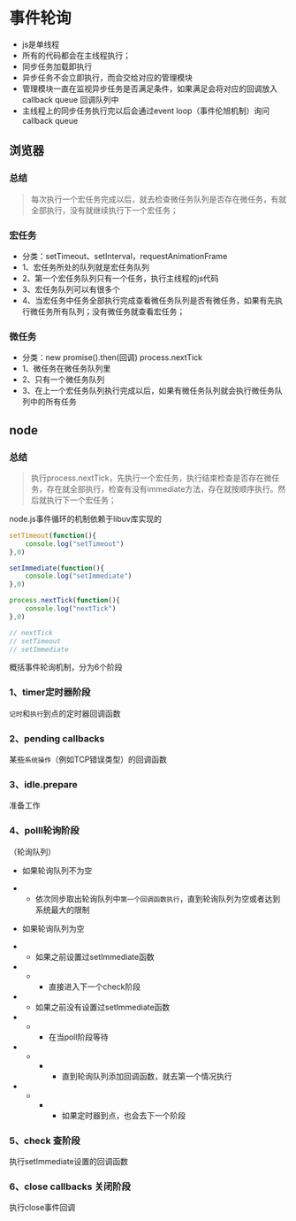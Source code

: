 # 事件轮询

- js是单线程
- 所有的代码都会在主线程执行；
- 同步任务加载即执行
- 异步任务不会立即执行，而会交给对应的管理模块
- 管理模块一直在监视异步任务是否满足条件，如果满足会将对应的回调放入callback queue 回调队列中
- 主线程上的同步任务执行完以后会通过event loop（事件伦旭机制）询问callback queue


## 浏览器
### 总结
> 每次执行一个宏任务完成以后，就去检查微任务队列是否存在微任务，有就全部执行，没有就继续执行下一个宏任务；


### 宏任务

- 分类：setTimeout、setInterval，requestAnimationFrame
- 1、宏任务所处的队列就是宏任务队列
- 2、第一个宏任务队列只有一个任务，执行主线程的js代码
- 3、宏任务队列可以有很多个
- 4、当宏任务中任务全部执行完成查看微任务队列是否有微任务，如果有先执行微任务所有队列；没有微任务就查看宏任务；

### 微任务
- 分类：new promise().then(回调) process.nextTick
- 1、微任务在微任务队列里
- 2、只有一个微任务队列
- 3、在上一个宏任务队列执行完成以后，如果有微任务队列就会执行微任务队列中的所有任务


## node

### 总结
> 执行process.nextTick，先执行一个宏任务，执行结束检查是否存在微任务，存在就全部执行，检查有没有immediate方法，存在就按顺序执行。然后就执行下一个宏任务；

node.js事件循环的机制依赖于libuv库实现的

```js
setTimeout(function(){
    console.log("setTimeout")
},0)

setImmediate(function(){
    console.log("setImmediate")
},0)

process.nextTick(function(){
    console.log("nextTick")
},0)

// nextTick
// setTimeout
// setImmediate
```

概括事件轮询机制，分为6个阶段

###  1、timer定时器阶段
`记时`和`执行`到点的定时器回调函数

### 2、pending callbacks
某些`系统操作`（例如TCP错误类型）的回调函数

### 3、idle.prepare
准备工作

### 4、polll轮询阶段

（轮询队列）

- 如果轮询队列不为空
- - 依次同步取出轮询队列中`第一个回调函数执行`，直到轮询队列为空或者达到系统最大的限制

- 如果轮询队列为空
- -  如果之前设置过setImmediate函数
- - - 直接进入下一个check阶段
- - 如果之前没有设置过setImmediate函数
- - - 在当poll阶段等待
- - - - 直到轮询队列添加回调函数，就去第一个情况执行
- - - - 如果定时器到点，也会去下一个阶段

### 5、check 查阶段
执行setImmediate设置的回调函数

### 6、close callbacks 关闭阶段
执行close事件回调